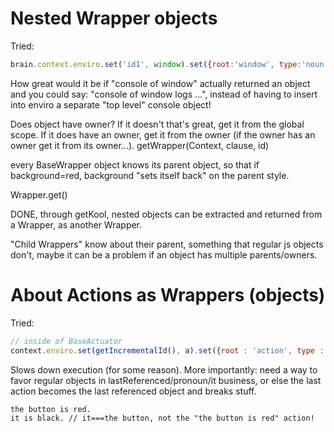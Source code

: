 # Nested Wrapper objects

Tried:

```javascript
brain.context.enviro.set('id1', window).set({root:'window', type:'noun'})
```

How great would it be if "console of window" actually returned an object and you could say: "console of window logs ...", instead of having to insert into enviro a separate "top level" console object!

Does object have owner? If it doesn't that's great, get it from the global scope.
If it does have an owner, get it from the owner (if the owner has an owner get it from its owner...). getWrapper(Context, clause, id)


every BaseWrapper object knows its parent object, so that if background=red, background "sets itself back" on the parent style.


Wrapper.get()


DONE, through getKool, nested objects can be extracted and returned from a Wrapper, as another Wrapper.

"Child Wrappers" know about their parent, something that regular js objects don't, maybe it can be a problem if an object has multiple parents/owners.

# About Actions as Wrappers (objects)

Tried:

```javascript
// inside of BaseActuator
context.enviro.set(getIncrementalId(), a).set({root : 'action', type : 'noun'})
```

Slows down execution (for some reason). More importantly: need a way to favor regular objects in lastReferenced/pronoun/it business, or else the last action becomes the last referenced object and breaks stuff.

```
the button is red.
it is black. // it===the button, not the "the button is red" action!
```
            


